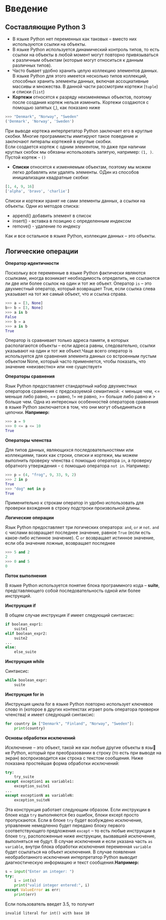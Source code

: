 # Введение

## Составляющие Python 3

- В языке Python нет переменных как таковых – вместо них используются ссылки на объекты.
- В языке Python используется динамический контроль типов, то есть
ссылки на объекты в любой момент могут повторно привязываться
к различным объектам (которые могут относиться к данным различных типов).
- Часто бывает удобно хранить целую коллекцию элементов данных.
В языке Python для этого имеется несколько типов коллекций, способных хранить элементы данных, включая ассоциативные массивы
и множества. В данной части рассмотрим кортежи (`tuple`) и списки (`list`)
- __Кортежи__ относятся к разряду неизменяемых объектов, поэтому после создания кортеж нельзя изменить.
Кортежи создаются с помощью запятых (,), как показано ниже
```python
>>> "Denmark", "Norway", "Sweden"
('Denmark', 'Norway', 'Sweden')
```
При выводе кортежа интерпретатор Python заключает его в круглые скобки. Многие программисты имитируют
такое поведение и заключают литералы кортежей в круглые скобки.<br>
Если создается кортеж с одним элементом, то даже при наличии круглых скобок мы обязаны использовать запятую, например: `(1, )`. Пустой кортеж - `()`
- __Списки__ относятся к изменяемым объектам, поэтому мы можем легко добавлять или удалять элементы. ОДин из способов инициализации квадратные скобки:
```python
[1, 4, 9, 16]
['alpha', 'bravo', 'charlie']
```
Списки и кортежи хранят не сами элементы данных, а ссылки на объекты. Одни из методов списка:
- append() добавить элемент в список
- insert() - вставка в позицию с определенным индексом
- remove() - удаление по индексу

Как и все остальное в языке Python, коллекции данных –
это объекты.

## Логические операции

__Оператор идентичности__

Поскольку все переменные в языке Python фактически являются
ссылками, иногда возникает необходимость определить, не ссылаются
ли две или более ссылок на один и тот же объект.
Оператор `is` – это
двухместный оператор, который возвращает True, если ссылка слева
указывает на тот же самый объект, что и ссылка справа.
```python
>>> a = [3, None]
b>> b = [3, None]
>>> a is b
False
>>> b = a
>>> a is b
True
```
Оператор is сравнивает только адреса памяти, в которых располагаются объекты – если адреса равны, следовательно, ссылки указывают на один и тот же объект.Чаще всего оператор is используется для сравнения элемента данных со встроенным пустым объектом None, который часто применяется, чтобы показать, что значение «неизвестно» или «не существует»

__Операторы сравнения__

Язык Python предоставляет стандартный набор двухместных операторов сравнения с предсказуемой семантикой: < меньше чем, <= меньше либо равно, == равно, != не равно, >= больше либо равно и > больше чем.
Одна из интересных особенностей операторов сравнения в языке Python
заключается в том, что они могут объединяться в цепочки. __Например:__
```python
>>> a = 9
>>> 0 <= a <= 10
True
```

__Операторы членства__

Для типов данных, являющихся последовательностями или коллекциями, таких как строки, списки и кортежи, мы можем выполнить
проверку членства с помощью оператора `in`, а проверку обратного утверждения – с помощью оператора `not in`. Например:
```python
>>> p = (4, "frog", 9, 33, 9, 2)
>>> 2 in p
True
>>> "dog" not in p
True
```
Применительно к строкам оператор in удобно использовать для проверки вхождения в строку подстроки произвольной длины.

__Логические операции__

Язык Python предоставляет три логических оператора: `and`, `or` и `not`.
`and` с числами возвращает последнее значение, равное `True` (если есть какое-либо истинное значение).
С `or` возвращает истинное значение, если оба значение ложные, возвращает последнее
```python
>>> 5 and 2
2
>>> 0 and 5
0
```
__Поток выполнения__

В языке Python используется понятие блока программного кода –
**suite**, представляющего собой последовательность одной или более
инструкций.

__Инструкция if__

В общем случае инструкция if имеет следующий синтаксис:
```python
if boolean_expr1:
    suite1
elif boolean_expr2:
    suite2
...
else:
    else_suite
```
__Инструкция while__

Cинтаксис:

```python
while boolean_expr:
    suite
```
__Инструкция for in__

Инструкция цикла for в языке Python повторно использует ключевое слово in (которое в других контекстах играет роль оператора проверки членства) и имеет следующий синтаксис:
```python
for country in ["Denmark", "Finland", "Norway", "Sweden"]:
    print(country)

```
__Основы обработки исключений__

Исключение – это объект, такой же как любые другие объекты в язы
ке Python, который при преобразовании в строку (то есть при выводе
на экран) воспроизводится как строка с текстом сообщения. Ниже показана простейшая форма обработки исключений:
```python
try:
    try_suite
except exception1 as variable1:
    exception_suite1
...
except exceptionN as variableN:
    exception_suiteN
```
Эта конструкция работает следующим образом. Если инструкции
в блоке кода `try` выполняются без ошибок, блоки except просто пропускаются. Если в блоке `try` будет возбуждено исключение, управление немедленно будет передано блоку первого соответствующего предложения `except` – то есть любые инструкции в блоке `try`, расположенные ниже инструкции, вызвавшей исключение, выполняться не будут. В случае исключения и если указана часть `as variable`, внутри блока обработки исключения переменная `variable` будет ссылаться на объект исключения.
В случае появления необработанного исключения интерпретатор Python выводит
диагностическую информацию и текст сообщения.__Например:__
```python
s = input("Enter an integer: ")
try:
    i = int(s)
    print("valid integer entered:", i)
except ValueError as err:
    print(err)
```
Если пользователь введет 3.5, то получит
```
invalid literal for int() with base 10
```
